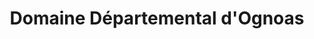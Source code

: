 ---
title: "Domaine Départemental d'Ognoas"
url: /arthez-darmagnac/domaine-departemental-dognoas/
shop: ferme
---